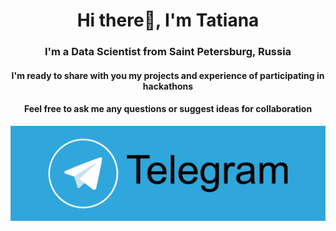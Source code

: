 <div id="header" align="center">
    <h1>Hi there👋, I'm Tatiana</h1>
    <h3>I'm a Data Scientist from Saint Petersburg, Russia</h3>
    <h4> I'm ready to share with you my projects and experience of participating in hackathons</h4> 
    <h4>Feel free to ask me any questions or suggest ideas for collaboration</h4>
<div>
<a href="https://t.me/tani_davydova">
    <img src="https://github.com/Tatiana-Davydova/Tatiana-Davydova/blob/main/Telegram.jpg" alt="Telegram"/>
</a>

<!--
**Tatiana-Davydova/Tatiana-Davydova** is a ✨ _special_ ✨ repository because its `README.md` (this file) appears on your GitHub profile.

Here are some ideas to get you started:

- 🔭 I’m currently working on ...
- 🌱 I’m currently learning ...
- 👯 I’m looking to collaborate on ...
- 🤔 I’m looking for help with ...
- 💬 Ask me about ...
- 📫 How to reach me: ...
- 😄 Pronouns: ...
- ⚡ Fun fact: ...
-->
